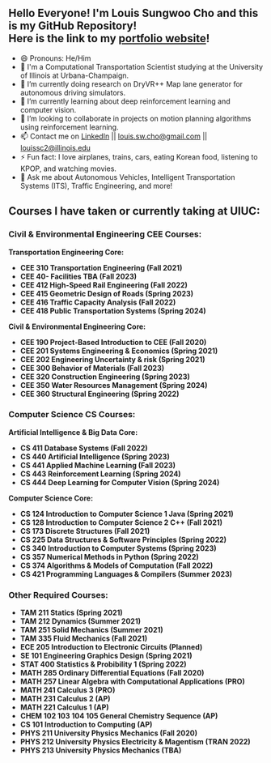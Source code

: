 ## Hello Everyone! I'm Louis Sungwoo Cho and this is my GitHub Repository!<br/> Here is the link to my [portfolio website](https://lotlouischoitslab.github.io/lotlouischoportfolio)!

- 😄 Pronouns: He/Him
- 🏫 I'm a Computational Transportation Scientist studying at the University of Illinois at Urbana-Champaign. 
- 🔭 I’m currently doing research on DryVR++ Map lane generator for autonomous driving simulators.
- 🌱 I’m currently learning about deep reinforcement learning and computer vision.
- 👯 I’m looking to collaborate in projects on motion planning algorithms using reinforcement learning.
- 📫 Contact me on [LinkedIn](https://www.linkedin.com/in/louis-sungwoo-cho/) || [louis.sw.cho@gmail.com](mailto:louis.sw.cho@gmail.com) || [louissc2@illinois.edu](mailto:louissc2@illinois.edu)
- ⚡ Fun fact: I love airplanes, trains, cars, eating Korean food, listening to KPOP, and watching movies.
- 💬 Ask me about Autonomous Vehicles, Intelligent Transportation Systems (ITS), Traffic Engineering, and more!

## Courses I have taken or currently taking at UIUC:
### Civil & Environmental Engineering CEE Courses:
**Transportation Engineering Core:**<br/>
- **CEE 310 Transportation Engineering (Fall 2021)**
- **CEE 40- Facilities TBA (Fall 2023)**
- **CEE 412 High-Speed Rail Engineering (Fall 2022)**
- **CEE 415 Geometric Design of Roads (Spring 2023)**
- **CEE 416 Traffic Capacity Analysis (Fall 2022)**
- **CEE 418 Public Transportation Systems (Spring 2024)**

**Civil & Environmental Engineering Core:**<br/>
- **CEE 190 Project-Based Introduction to CEE (Fall 2020)**
- **CEE 201 Systems Engineering & Economics (Spring 2021)**
- **CEE 202 Engineering Uncertainty & risk (Spring 2021)**
- **CEE 300 Behavior of Materials (Fall 2023)**
- **CEE 320 Construction Engineering (Spring 2023)**
- **CEE 350 Water Resources Management (Spring 2024)**
- **CEE 360 Structural Engineering (Spring 2022)**



### Computer Science CS Courses:
**Artificial Intelligence & Big Data Core:**<br/>
- **CS 411 Database Systems (Fall 2022)**
- **CS 440 Artificial Intelligence (Spring 2023)**
- **CS 441 Applied Machine Learning (Fall 2023)**
- **CS 443 Reinforcement Learning (Spring 2024)**
- **CS 444 Deep Learning for Computer Vision (Spring 2024)**


**Computer Science Core:**<br/>
- **CS 124 Introduction to Computer Science 1 Java (Spring 2021)**
- **CS 128 Introduction to Computer Science 2 C++ (Fall 2021)**
- **CS 173 Discrete Structures (Fall 2021)**
- **CS 225 Data Structures & Software Principles (Spring 2022)**
- **CS 340 Introduction to Computer Systems (Spring 2023)**
- **CS 357 Numerical Methods in Python (Spring 2022)**
- **CS 374 Algorithms & Models of Computation (Fall 2022)**
- **CS 421 Programming Languages & Compilers (Summer 2023)**


### Other Required Courses:
- **TAM 211 Statics (Spring 2021)**
- **TAM 212 Dynamics (Summer 2021)**
- **TAM 251 Solid Mechanics (Summer 2021)**
- **TAM 335 Fluid Mechanics (Fall 2021)**
- **ECE 205 Introduction to Electronic Circuits (Planned)**
- **SE 101 Engineering Graphics Design (Spring 2021)**
- **STAT 400 Statistics & Probibility 1 (Spring 2022)**
- **MATH 285 Ordinary Differential Equations (Fall 2020)**
- **MATH 257 Linear Algebra with Computational Applications (PRO)**
- **MATH 241 Calculus 3 (PRO)**
- **MATH 231 Calculus 2 (AP)**
- **MATH 221 Calculus 1 (AP)**
- **CHEM 102 103 104 105 General Chemistry Sequence (AP)**
- **CS 101 Introduction to Computing (AP)**
- **PHYS 211 University Physics Mechanics (Fall 2020)**
- **PHYS 212 University Physics Electricity & Magentism (TRAN 2022)**
- **PHYS 213 University Physics Mechanics (TBA)**

<!-- -  ...
- 🤔 I’m looking for help with
- 💬 Ask me about ... -->

